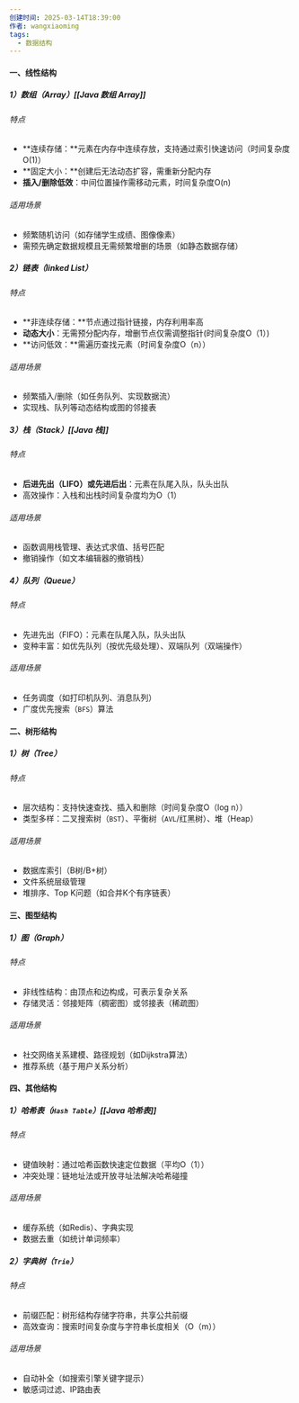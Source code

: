 ```yaml
---
创建时间: 2025-03-14T18:39:00
作者: wangxiaoming
tags:
  - 数据结构
---
```

#### 一、线性结构
##### 1）数组（Array）[[Java 数组 Array]]
###### 特点
- **连续存储：**元素在内存中连续存放，支持通过索引快速访问（时间复杂度O(1)）
- **固定大小：**创建后无法动态扩容，需重新分配内存
- **插入/删除低效**：中间位置操作需移动元素，时间复杂度O(n)
###### 适用场景
- 频繁随机访问（如存储学生成绩、图像像素）
- 需预先确定数据规模且无需频繁增删的场景（如静态数据存储）

##### 2）链表（linked List）
###### 特点
- **非连续存储：**节点通过指针链接，内存利用率高
- **动态大小**：无需预分配内存，增删节点仅需调整指针(时间复杂度O（1）)
- **访问低效：**需遍历查找元素（时间复杂度O（n））
###### 适用场景
- 频繁插入/删除（如任务队列、实现数据流）
- 实现栈、队列等动态结构或图的邻接表

##### 3）栈（Stack）[[Java 栈]]
###### 特点
- **后进先出（LIFO）或先进后出**：元素在队尾入队，队头出队
- 高效操作：入栈和出栈时间复杂度均为O（1）
###### 适用场景
- 函数调用栈管理、表达式求值、括号匹配
- 撤销操作（如文本编辑器的撤销栈）

##### 4）队列（Queue）
###### 特点
- 先进先出（FIFO）：元素在队尾入队，队头出队
- 变种丰富：如优先队列（按优先级处理）、双端队列（双端操作）
###### 适用场景
- 任务调度（如打印机队列、消息队列）
- 广度优先搜索（`BFS`）算法

#### 二、树形结构
##### 1）树（Tree）
###### 特点
- 层次结构：支持快速查找、插入和删除（时间复杂度O（log n））
- 类型多样：二叉搜索树（`BST`）、平衡树（`AVL`/红黑树）、堆（Heap）
###### 适用场景
- 数据库索引（B树/B+树）
- 文件系统层级管理
- 堆排序、Top K问题（如合并K个有序链表）

#### 三、图型结构
##### 1）图（Graph）
###### 特点
- 非线性结构：由顶点和边构成，可表示复杂关系
- 存储灵活：邻接矩阵（稠密图）或邻接表（稀疏图）
###### 适用场景
- 社交网络关系建模、路径规划（如Dijkstra算法）
- 推荐系统（基于用户关系分析）

#### 四、其他结构
##### 1）哈希表（`Hash Table`）[[Java 哈希表]]
###### 特点
- 键值映射：通过哈希函数快速定位数据（平均O（1））
- 冲突处理：链地址法或开放寻址法解决哈希碰撞
###### 适用场景
- 缓存系统（如Redis）、字典实现
- 数据去重（如统计单词频率）
##### 2）字典树（`Trie`）
###### 特点
- 前缀匹配：树形结构存储字符串，共享公共前缀
- 高效查询：搜索时间复杂度与字符串长度相关（O（m））
###### 适用场景
- 自动补全（如搜索引擎关键字提示）
- 敏感词过滤、IP路由表

